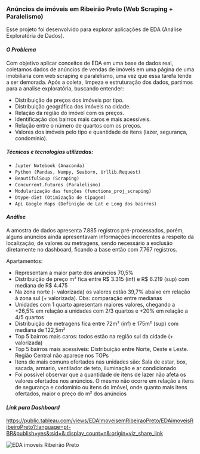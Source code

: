 ### Anúncios de imóveis em Ribeirão Preto (Web Scraping + Paralelismo)
Esse projeto foi desenvolvido para explorar aplicações de EDA (Análise Exploratória de Dados).

#### *O Problema*
Com objetivo aplicar conceitos de EDA em uma base de dados real, coletamos dados de anúncios de vendas de imóvels em uma página 
de uma imobiliaria com web scraping e paralelismo, uma vez que essa tarefa tende a ser demorada. Após a coleta, limpeza e estruturação dos dados,
partimos para a analise exploratória, buscando entender:
- Distribuição de preços dos imóveis por tipo.
- Distribuição geográfica dos imóveis na cidade.
- Relação da região do imóvel com os preços.
- Identificação dos bairros mais caros e mais acessíveis.
- Relação entre o número de quartos com os preços.
- Valores dos imóveis pelo tipo e quantidade de itens (lazer, segurança, condomínio).

#### *Técnicas e tecnologias utilizadas:*
- ``Jupter Notebook (Anaconda)``
- ``Python (Pandas, Numpy, Seaborn, Urllib.Request)``
- ``BeautifulSoup (Scraping)``
- ``Concurrent.futures (Paralelismo)``
- ``Modularização das funções (functions_proj_scraping)``
- ``Dtype-diet (Otimização de tipagem)``
- ``Api Google Maps (Definição de Lat e Long dos bairros)``

#### *Análise*
A amostra de dados apresenta 7.885 registros pré-processados, porém, alguns anúncios ainda apresentavam informações incoerentes a respeito
da localização, de valores ou metragens, sendo necessário a exclusão diretamente no dashboard, ficando a base então com 7.767 registros.

Apartamentos:
- Representam a maior parte dos anúncios 70,5%
- Distribuição de preço m² fica entre R$ 3.315 (inf) e R$ 6.219 (sup) com mediana de R$ 4.475
- Na zona norte (- valorizada) os valores estão 39,7% abaixo em relação à zona sul (+ valorizada). Obs: comparação entre medianas
- Unidades com 1 quarto apresentam maiores valores, chegando a +26,5% em relação a unidades com 2/3 quartos e +20% em relação a 4/5 quartos
- Distribuição de metragens fica entre 72m² (inf) e 175m² (sup) com mediana de 122,5m²
- Top 5 bairros mais caros: todos estão na região sul da cidade (+ valorizada)
- Top 5 bairros mais acessíveis: Distribuição entre Norte, Oeste e Leste. Região Central não aparece nos TOPs
- Itens de mais comuns ofertados nas unidades são: Sala de estar, box, sacada, armario, ventilador de teto, iluminação e ar condicionado
- Foi possível observar que a quantidade de itens de lazer não afeta os valores ofertados nos anúncios. O mesmo não ocorre em relação a itens de segurança e codomínio ou itens do imóvel, onde quanto mais itens ofertados, maior o preço do m² dos anúncios


#### *Link para Dashboard*

https://public.tableau.com/views/EDAImoveisemRibeiraoPreto/EDAimoveisRibeiroPreto?:language=pt-BR&publish=yes&:sid=&:display_count=n&:origin=viz_share_link

![EDA imoveis Ribeirão Preto](https://github.com/welder-duarte/Portfolio_DataScience/assets/85957982/b1278df7-18ca-4cda-9887-d8a510eadc80)
